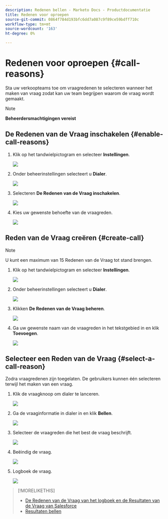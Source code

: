 ```yaml
---
description: Redenen bellen - Marketo Docs - Productdocumentatie
title: Redenen voor oproepen
source-git-commit: 0864f784d193bfc6dd7a087c9f89ce59bdff710c
workflow-type: tm+mt
source-wordcount: '163'
ht-degree: 0%

---
```


# Redenen voor oproepen {#call-reasons}

Sta uw verkoopteams toe om vraagredenen te selecteren wanneer het maken van vraag zodat kan uw team begrijpen waarom de vraag wordt gemaakt.

>[!NOTE]
>
>**Beheerdersmachtigingen vereist**

## De Redenen van de Vraag inschakelen {#enable-call-reasons}

1. Klik op het tandwielpictogram en selecteer **Instellingen**.

   ![](assets/call-reasons-1.png)

1. Onder beheerinstellingen selecteert u **Dialer**.

   ![](assets/call-reasons-2.png)

1. Selecteren **De Redenen van de Vraag inschakelen**.

   ![](assets/call-reasons-3.png)

1. Kies uw gewenste behoefte van de vraagreden.

   ![](assets/call-reasons-4.png)

## Reden van de Vraag creëren {#create-call}

>[!NOTE]
>
>U kunt een maximum van 15 Redenen van de Vraag tot stand brengen.

1. Klik op het tandwielpictogram en selecteer **Instellingen**.

   ![](assets/call-reasons-5.png)

1. Onder beheerinstellingen selecteert u **Dialer**.

   ![](assets/call-reasons-6.png)

1. Klikken **De Redenen van de Vraag beheren**.

   ![](assets/call-reasons-7.png)

1. Ga uw gewenste naam van de vraagreden in het tekstgebied in en klik **Toevoegen**.

   ![](assets/call-reasons-8.png)

## Selecteer een Reden van de Vraag {#select-a-call-reason}

Zodra vraagredenen zijn toegelaten. De gebruikers kunnen één selecteren terwijl het maken van een vraag.

1. Klik de vraagknoop om dialer te lanceren.

   ![](assets/call-reasons-9.png)

1. Ga de vraaginformatie in dialer in en klik **Bellen**.

   ![](assets/call-reasons-10.png)

1. Selecteer de vraagreden die het best de vraag beschrijft.

   ![](assets/call-reasons-11.png)

1. Beëindig de vraag.

   ![](assets/call-reasons-12.png)

1. Logboek de vraag.

   ![](assets/call-reasons-13.png)

>[!MORELIKETHIS]
>
>* [De Redenen van de Vraag van het logboek en de Resultaten van de Vraag van Salesforce](/help/marketo/product-docs/marketo-sales-insight/actions/phone/log-call-reasons-and-call-outcomes-to-salesforce.md)
>* [Resultaten bellen](/help/marketo/product-docs/marketo-sales-insight/actions/phone/call-outcomes.md)

